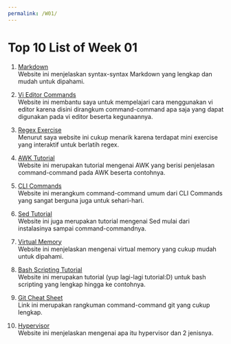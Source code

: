 ```yaml
---
permalink: /W01/
---
```

# Top 10 List of Week 01
1. [Markdown](https://www.markdownguide.org/)<br>
  Website ini menjelaskan syntax-syntax Markdown yang lengkap dan mudah untuk dipahami. 

2. [Vi Editor Commands](https://www.cs.colostate.edu/helpdocs/vi.html)<br>
  Website ini membantu saya untuk mempelajari cara menggunakan vi editor karena disini dirangkum command-command apa saja yang dapat digunakan pada vi editor beserta kegunaannya.

3. [Regex Exercise](https://regexone.com/lesson/introduction_abcs)<br>
  Menurut saya website ini cukup menarik karena terdapat mini exercise yang interaktif untuk berlatih regex.

4. [AWK Tutorial](https://www.tutorialspoint.com/awk/index.htm)<br>
  Website ini merupakan tutorial mengenai AWK yang berisi penjelasan command-command pada AWK beserta contohnya.

5. [CLI Commands](https://www.codecademy.com/articles/command-line-commands)<br>
  Website ini merangkum command-command umum dari CLI Commands yang sangat berguna juga untuk sehari-hari.

6. [Sed Tutorial](https://www.tutorialspoint.com/sed/index.htm)<br>
  Website ini juga merupakan tutorial mengenai Sed mulai dari instalasinya sampai command-commandnya.

7. [Virtual Memory](https://www.guru99.com/virtual-memory-in-operating-system.html)<br>
  Website ini menjelaskan mengenai virtual memory yang cukup mudah untuk dipahami.

8. [Bash Scripting Tutorial](https://www.javatpoint.com/bash)<br>
  Website ini merupakan tutorial (yup lagi-lagi tutorial:D) untuk bash scripting yang lengkap hingga ke contohnya.

9. [Git Cheat Sheet](https://education.github.com/git-cheat-sheet-education.pdf)<br>
  Link ini merupakan rangkuman command-command git yang cukup lengkap.

10. [Hypervisor](https://phoenixnap.com/kb/what-is-hypervisor-type-1-2)<br>
  Website ini menjelaskan mengenai apa itu hypervisor dan 2 jenisnya.
